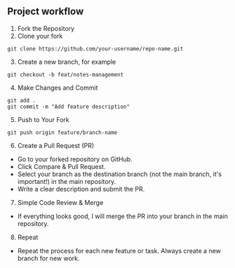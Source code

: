 ## Project workflow
1. Fork the Repository
2. Clone your fork
```
git clone https://github.com/your-username/repo-name.git
```
3. Create a new branch, for example
```
git checkout -b feat/notes-management
```
4. Make Changes and Commit
```
git add .
git commit -m "Add feature description"
```
5. Push to Your Fork
```
git push origin feature/branch-name
```
6. Create a Pull Request (PR)
* Go to your forked repository on GitHub.
* Click Compare & Pull Request.
* Select your branch as the destination branch (not the main branch, it's important!) in the main repository.
* Write a clear description and submit the PR.
7. Simple Code Review & Merge
* If everything looks good, I will merge the PR into your branch in the main repository.
8. Repeat
* Repeat the process for each new feature or task. Always create a new branch for new work.
